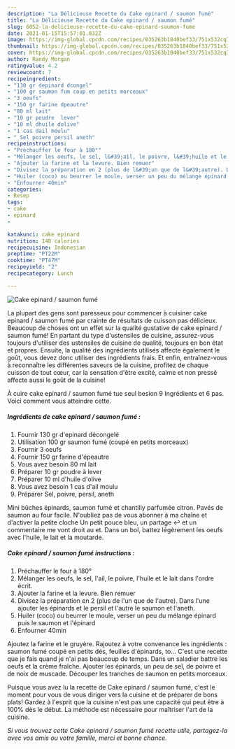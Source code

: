 ```yaml
---
description: "La Délicieuse Recette du Cake epinard / saumon fumé"
title: "La Délicieuse Recette du Cake epinard / saumon fumé"
slug: 6052-la-delicieuse-recette-du-cake-epinard-saumon-fume
date: 2021-01-15T15:57:01.032Z
image: https://img-global.cpcdn.com/recipes/035263b1840bef33/751x532cq70/cake-epinard-saumon-fume-photo-principale-de-la-recette.jpg
thumbnail: https://img-global.cpcdn.com/recipes/035263b1840bef33/751x532cq70/cake-epinard-saumon-fume-photo-principale-de-la-recette.jpg
cover: https://img-global.cpcdn.com/recipes/035263b1840bef33/751x532cq70/cake-epinard-saumon-fume-photo-principale-de-la-recette.jpg
author: Randy Morgan
ratingvalue: 4.2
reviewcount: 7
recipeingredient:
- "130 gr depinard dcongel"
- "100 gr saumon fum coup en petits morceaux"
- "3 oeufs"
- "150 gr farine dpeautre"
- "80 ml lait"
- "10 gr poudre  lever"
- "10 ml dhuile dolive"
- "1 cas dail moulu"
- " Sel poivre persil aneth"
recipeinstructions:
- "Préchauffer le four à 180°"
- "Mélanger les oeufs, le sel, l&#39;ail, le poivre, l&#39;huile et le lait dans l&#39;ordre écrit."
- "Ajouter la farine et la levure. Bien remuer"
- "Divisez la préparation en 2 (plus de l&#39;un que de l&#39;autre). Dans l&#39;une ajouter les épinards et le persil et l&#39;autre le saumon et l&#39;aneth."
- "Huiler (coco) ou beurrer le moule, verser un peu du mélange épinard puis le saumon et l&#39;épinard"
- "Enfourner 40min"
categories:
- Resep
tags:
- cake
- epinard
- 

katakunci: cake epinard  
nutrition: 148 calories
recipecuisine: Indonesian
preptime: "PT22M"
cooktime: "PT47M"
recipeyield: "2"
recipecategory: Lunch

---
```



![Cake epinard / saumon fumé](https://img-global.cpcdn.com/recipes/035263b1840bef33/751x532cq70/cake-epinard-saumon-fume-photo-principale-de-la-recette.jpg)

La plupart des gens sont paresseux pour commencer à cuisiner cake epinard / saumon fumé par crainte de résultats de cuisson pas délicieux. Beaucoup de choses ont un effet sur la qualité gustative de cake epinard / saumon fumé! En partant du type d'ustensiles de cuisine, assurez-vous toujours d'utiliser des ustensiles de cuisine de qualité, toujours en bon état et propres. Ensuite, la qualité des ingrédients utilisés affecte également le goût, vous devez donc utiliser des ingrédients frais. Et enfin, entraînez-vous à reconnaître les différentes saveurs de la cuisine, profitez de chaque cuisson de tout cœur, car la sensation d'être excité, calme et non pressé affecte aussi le goût de la cuisine!

<!--inarticleads1-->

À cuire cake epinard / saumon fumé tue seul besion 9 Ingrédients et 6 pas. Voici comment vous atteindre cette.

##### Ingrédients de cake epinard / saumon fumé :

1. Fournir 130 gr d&#39;epinard décongelé
1. Utilisation 100 gr saumon fumé (coupé en petits morceaux)
1. Fournir 3 oeufs
1. Fournir 150 gr farine d&#39;épeautre
1. Vous avez besoin 80 ml lait
1. Préparer 10 gr poudre à lever
1. Préparer 10 ml d&#39;huile d&#39;olive
1. Vous avez besoin 1 cas d&#39;ail moulu
1. Préparer  Sel, poivre, persil, aneth


Mini bûches épinards, saumon fumé et chantilly parfumée citron. Pavés de saumon au four facile. N&#39;oubliez pas de vous abonner à ma chaîne et d&#39;activer la petite cloche Un petit pouce bleu, un partage ↩ et un commentaire me vont droit au et. Dans un bol, battez légèrement les oeufs avec l&#39;huile, le lait et la moutarde. 

<!--inarticleads2-->

##### Cake epinard / saumon fumé instructions :

1. Préchauffer le four à 180°
1. Mélanger les oeufs, le sel, l&#39;ail, le poivre, l&#39;huile et le lait dans l&#39;ordre écrit.
1. Ajouter la farine et la levure. Bien remuer
1. Divisez la préparation en 2 (plus de l&#39;un que de l&#39;autre). Dans l&#39;une ajouter les épinards et le persil et l&#39;autre le saumon et l&#39;aneth.
1. Huiler (coco) ou beurrer le moule, verser un peu du mélange épinard puis le saumon et l&#39;épinard
1. Enfourner 40min


Ajoutez la farine et le gruyère. Rajoutez à votre convenance les ingrédients : saumon fumé coupé en petits dés, feuilles d&#39;épinards, to… C&#39;est une recette que je fais quand je n&#39;ai pas beaucoup de temps. Dans un saladier battre les oeufs et la crème fraîche. Ajouter les épinards, un peu de sel, de poivre et de noix de muscade. Découper les tranches de saumon en petits morceaux. 

<!--inarticleads1-->

<p>
Puisque vous avez lu la recette de Cake epinard / saumon fumé, c'est le moment pour vous de vous diriger vers la cuisine et de préparer de bons plats! Gardez à l'esprit que la cuisine n'est pas une capacité qui peut être à 100% dès le début. La méthode est nécessaire pour maîtriser l'art de la cuisine.
</p>

<p>
<i>Si vous trouvez cette Cake epinard / saumon fumé recette utile, partagez-la avec vos amis ou votre famille, merci et bonne chance.</i>
</p>
